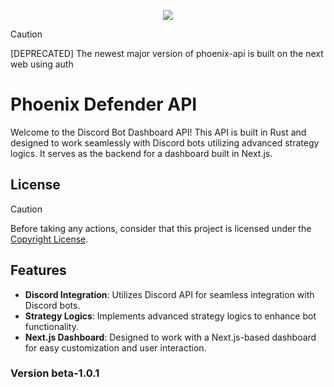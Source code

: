 <p align="center">
<img src="https://i.ibb.co/7NXb07j/Full-Welfare-Systems.png">
</p>

> [!CAUTION]
> [DEPRECATED] The newest major version of phoenix-api is built on the next web using auth

# Phoenix Defender API

Welcome to the Discord Bot Dashboard API! This API is built in Rust and designed to work seamlessly with Discord bots utilizing advanced strategy logics. It serves as the backend for a dashboard built in Next.js.

## License

> [!CAUTION]
> Before taking any actions, consider that this project is licensed under the [Copyright License](LICENSE.md).

## Features

- **Discord Integration**: Utilizes Discord API for seamless integration with Discord bots.
- **Strategy Logics**: Implements advanced strategy logics to enhance bot functionality.
- **Next.js Dashboard**: Designed to work with a Next.js-based dashboard for easy customization and user interaction.

### Version beta-1.0.1
